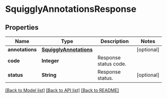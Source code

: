 
# SquigglyAnnotationsResponse


## Properties
Name | Type | Description | Notes
------------ | ------------- | ------------- | -------------
**annotations** | [**SquigglyAnnotations**](SquigglyAnnotations.md) |  | [optional]
**code** | **Integer** | Response status code. | 
**status** | **String** | Response status. | [optional]


[[Back to Model list]](../README.md#documentation-for-models) [[Back to API list]](../README.md#documentation-for-api-endpoints) [[Back to README]](../README.md)


